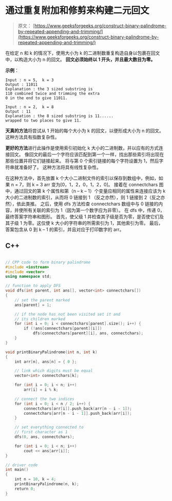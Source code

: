 # 通过重复附加和修剪来构建二元回文

> 原文： [https://www.geeksforgeeks.org/construct-binary-palindrome-by-repeated-appending-and-trimming/](https://www.geeksforgeeks.org/construct-binary-palindrome-by-repeated-appending-and-trimming/)

在给定 n 和 k 的情况下，使用大小为 k 的二进制数重复构造自身以包裹在回文中，以构造大小为 n 的回文。 **回文必须始终以 1 开头，并且最大数目为零。**

**示例**：

```
Input : n = 5,  k = 3
Output : 11011 
Explanation : the 3 sized substring is
110 combined twice and trimming the extra 
0 in the end to give 11011.

Input : n = 2,  k = 8
Output : 11 
Explanation : the 8 sized substring is 11...... 
wrapped to two places to give 11.

```

**天真的方法**将尝试从 1 开始的每个大小为 k 的回文，以便形成大小为 n 的回文。 这种方法具有指数复杂性。

**更好的方法**进行此操作是使用索引初始化 k 大小的二进制数，并以应有的方式连接回文。 像回文的最后一个字符应该匹配到第一个一样，找出那些索引将出现在那些位置并将它们链接起来。 将与第 0 个索引链接的每个字符设置为 1，然后字符串就准备好了。 这种方法将具有线性复杂性。

在这种方法中，首先放置 k 个大小二进制文件的索引以保存到数组中，例如，如果 n = 7，则 k = 3 arr 变为[0，1，2，0，1，2，0]。 接着在 connectchars 图中，通过回文的第 k 个属性和第（n – k – 1）个变量应相同的属性来连接应该为 k 大小的二进制数的索引，从而将 0 链接到 1 （反之亦然），则 1 链接到 2（反之亦然），依此类推。 之后，使用 dfs 方法检查 connectchars 数组中与 0 链接的内容，并使所有关联的索引为 1（因为第一个数字应为非零）。 在 dfs 中，传递 0，最终答案字符串和图形。 首先，使父级 1 并检查其子级是否为零，是否使它们及其子级 1 为零。这仅使 k 大小的字符串的所需索引为 1，其他索引为零。 最后，答案包含从 0 到 k – 1 的索引，并且对应于打印数字的 arr。

## C++

```cpp

// CPP code to form binary palindrome 
#include <iostream> 
#include <vector> 
using namespace std; 

// function to apply DFS 
void dfs(int parent, int ans[], vector<int> connectchars[]) 
{ 
    // set the parent marked 
    ans[parent] = 1; 

    // if the node has not been visited set it and 
    // its children marked 
    for (int i = 0; i < connectchars[parent].size(); i++) { 
        if (!ans[connectchars[parent][i]]) 
            dfs(connectchars[parent][i], ans, connectchars); 
    } 
} 

void printBinaryPalindrome(int n, int k) 
{ 
    int arr[n], ans[n] = { 0 }; 

    // link which digits must be equal 
    vector<int> connectchars[k]; 

    for (int i = 0; i < n; i++) 
        arr[i] = i % k; 

    // connect the two indices 
    for (int i = 0; i < n / 2; i++) { 
        connectchars[arr[i]].push_back(arr[n - i - 1]); 
        connectchars[arr[n - i - 1]].push_back(arr[i]); 
    } 

    // set everything connected to  
    // first character as 1 
    dfs(0, ans, connectchars); 

    for (int i = 0; i < n; i++) 
        cout << ans[arr[i]]; 
} 

// driver code 
int main() 
{ 
    int n = 10, k = 4; 
    printBinaryPalindrome(n, k); 
    return 0; 
} 

```